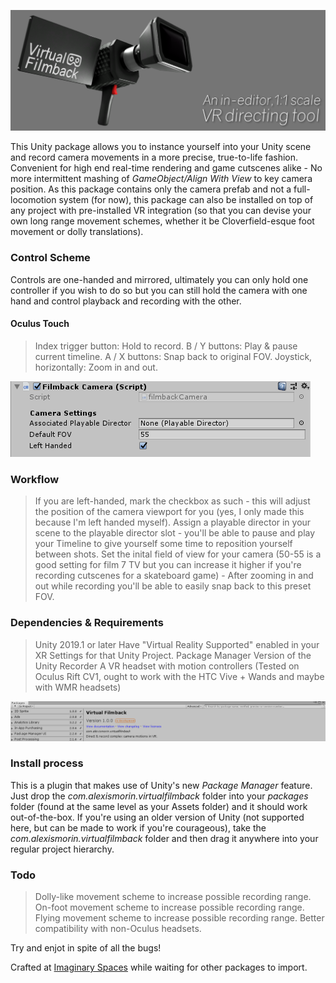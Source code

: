 ![Virtual Filmback, an in-editor VR directing tool](images/header.png)

This Unity package allows you to instance yourself into your Unity scene and record camera movements in a more precise, true-to-life fashion. Convenient for high end real-time rendering and game cutscenes alike - No more intermittent mashing of *GameObject/Align With View* to key camera position. As this package contains only the camera prefab and not a full-locomotion system (for now), this package can also be installed on top of any project with pre-installed VR integration (so that you can devise your own long range movement schemes, whether it be Cloverfield-esque foot movement or dolly translations).

### Control Scheme
Controls are one-handed and mirrored, ultimately you can only hold one controller if you wish to do so but you can still hold the camera with one hand and control playback and recording with the other.

#### Oculus Touch
> Index trigger button: Hold to record.
> B / Y buttons: Play & pause current timeline.
> A / X buttons: Snap back to original FOV.
> Joystick, horizontally: Zoom in and out.

![packman](images/workflow.png)

### Workflow
> If you are left-handed, mark the checkbox as such - this will adjust the position of the camera viewport for you (yes, I only made this because I'm left handed myself).
> Assign a playable director in your scene to the playable director slot - you'll be able to pause and play your Timeline to give yourself some time to reposition yourself between shots.
> Set the inital field of view for your camera (50-55 is a good setting for film 7 TV but you can increase it higher if you're recording cutscenes for a skateboard game) - After zooming in and out while recording you'll be able to easily snap back to this preset FOV.


### Dependencies & Requirements
> Unity 2019.1 or later
> Have "Virtual Reality Supported" enabled in your XR Settings for that Unity Project.
> Package Manager Version of the Unity Recorder
> A VR headset with motion controllers (Tested on Oculus Rift CV1, ought to work with the HTC Vive + Wands and maybe with WMR headsets)

![packman](images/packman.png)

### Install process
This is a plugin that makes use of Unity's new *Package Manager* feature. Just drop the *com.alexismorin.virtualfilmback* folder into your *packages* folder (found at the same level as your Assets folder) and it should work out-of-the-box. If you're using an older version of Unity (not supported here, but can be made to work if you're courageous), take the *com.alexismorin.virtualfilmback* folder and then drag it anywhere into your regular project hierarchy.

### Todo
> Dolly-like movement scheme to increase possible recording range.
> On-foot movement scheme to increase possible recording range.
> Flying movement scheme to increase possible recording range.
> Better compatibility with non-Oculus headsets.

Try and enjot in spite of all the bugs!

Crafted at [Imaginary Spaces](https://imaginary-spaces.com/) while waiting for other packages to import.